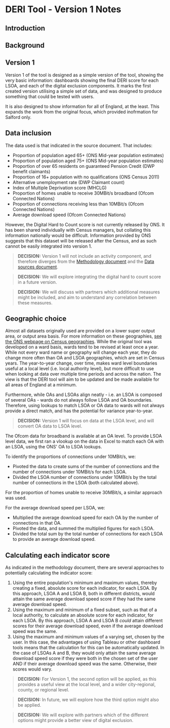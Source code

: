 # DERI Tool - Version 1 Notes

## Introduction


## Background


## Version 1
Version 1 of the tool is designed as a simple version of the tool, showing the very basic information: dashboards showing the final DERI score for each LSOA, and each of the digital exclusion components. It marks the first created version utilising a simple set of data, and was designed to produce something that could be tested with users.

It is also designed to show information for all of England, at the least. This expands the work from the original focus, which provided inofrmation for Salford only.

## Data inclusion
The data used is that indicated in the source document. That includes:
* Proportion of population aged 65+ (ONS Mid-year population estimates)
* Proportion of population aged 75+ (ONS Mid-year population estimates)
* Proportion of over 65 residents on guaranteed Pension Credit (DWP benefit claimants)
* Proportion of 16+ population with no qualifications (ONS Census 2011)
* Alternative unemployment rate (DWP Claimant count)
* Index of Multiple Deprivation score (MHCLG)
* Proportion of homes unable to receive 30MBit/s broadband (Ofcom Connected Nations)
* Proportion of connections receiving less than 10MBit/s (Ofcom Connected Nations)
* Average download speed (Ofcom Connected Nations)

However, the Digital Hard to Count score is not currently released by ONS. It has been shared individually with Census managers, but collating this information nationally would be difficult. Information provided by ONS suggests that this dataset will be released after the Census, and as such cannot be easily integrated into version 1.

> **DECISION:** Version 1 will not include an activity component, and therefore diverges from the [Methodology document](Methodology.md) and the [Data sources document](Data%20sources.csv).

> **DECISION:** We will explore integrating the digital hard to count score in a future version.

> **DECISION:** We will discuss with partners which additional measures might be included, and aim to understand any correlation between these measures. 

## Geographic choice
Almost all datasets originally used are provided on a lower super output area, or output area basis. For more information on these geographies, [see the ONS webpage on Census geographies](https://www.ons.gov.uk/methodology/geography/ukgeographies/censusgeography#super-output-area-soa). While the original tool was developed on a ward basis, wards tend to be revised at least once a year. While not every ward name or geography will change each year, they do change more often than OA and LSOA geographies, which are set in Census years. The year-to-year change, over time, makes ward level boundaries useful at a local level (i.e. local authority level), but more difficult to use when looking at data over multiple time periods and across the nation. The view is that the DERI tool will aim to be updated and be made available for all areas of England at a minimum.

Furthermore, while OAs and LSOAs align neatly - i.e. an LSOA is composed of several OAs - wards do not always follow LSOA and OA boundaries. Therefore, using lookups to match LSOA or OA data to wards will not always provide a direct match, and has the potential for variance year-to-year.

> **DECISION:** Version 1 will focus on data at the LSOA level, and will convert OA data to LSOA level.

The Ofcom data for broadband is available at an OA level. To provide LSOA level data, we first ran a vlookup on the data in Excel to match each OA with an LSOA, using the ONS' OA to LSOA lookups.

To identify the proportions of connections under 10MBit/s, we:
* Pivoted the data to create sums of the number of connections and the number of connections under 10MBit/s for each LSOA.
* Divided the LSOA number of connections under 10MBit/s by the total number of connections in the LSOA (both calculated above).

For the proportion of homes unable to receive 30MBit/s, a similar approach was used.

For the average download speed per LSOA, we:
* Multiplied the average download speed for each OA by the number of connections in that OA.
* Pivoted the data, and summed the multiplied figures for each LSOA.
* Divided the total sum by the total number of connections for each LSOA to provide an average download speed. 

## Calculating each indicator score
As indicated in the methodology document, there are several approaches to potentially calculating the indicator score:
1. Using the entire population's minimum and maximum values, thereby creating a fixed, absolute score for each indicator, for each LSOA. By this approach, LSOA A and LSOA B, both in different districts, would attain the same average download speed score if they had the same average download speed.
2. Using the maximum and minimum of a fixed subset, such as that of a local authority, to calculate an absolute score for each indicator, for each LSOA. By this approach, LSOA A and LSOA B _could_ attain different scores for their average download speed, even if the average download speed was the same.
3. Using the maximum and minimum values of a varying set, chosen by the user. In this case, the advantages of using Tableau or other dashboard tools means that the calculation for this can be automatically updated. In the case of LSOAs A and B, they would only attain the same average download speed score if they were both in the chosen set of the user AND if their average download speed was the same. Otherwise, their scores would vary.

> **DECISION:** For Version 1, the second option will be applied, as this provides a useful view at the local level, and a wider city-regional, county, or regional level.

> **DECISION:** In future, we will explore how the third option might also be applied.

> **DECISION:** We will explore with partners which of the different options might provide a better view of digital exclusion.
